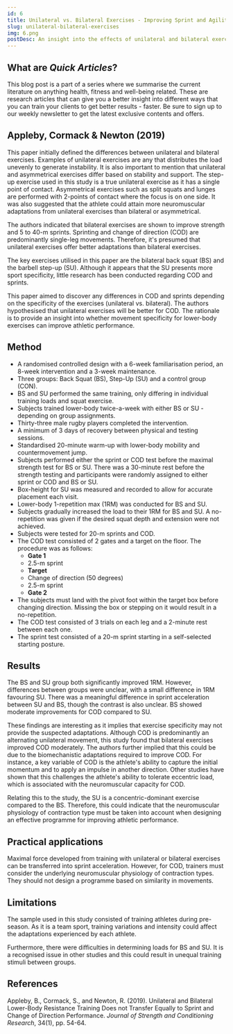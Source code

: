 ```yaml
---
id: 6
title: Unilateral vs. Bilateral Exercises - Improving Sprint and Agility
slug: unilateral-bilateral-exercises
img: 6.png
postDesc: An insight into the effects of unilateral and bilateral exercises on sprint and agility performance.
---
```


## What are *Quick Articles*?

This blog post is a part of a series where we summarise the current literature on anything health, fitness and well-being related. These are research articles that can give you a better insight into different ways that you can train your clients to get better results - faster. Be sure to sign up to our weekly newsletter to get the latest exclusive contents and offers.

## Appleby, Cormack & Newton (2019)

This paper initially defined the differences between unilateral and bilateral exercises. Examples of unilateral exercises are any that distributes the load unevenly to generate instability. It is also important to mention that unilateral and asymmetrical exercises differ based on stability and support. The step-up exercise used in this study is a true unilateral exercise as it has a single point of contact. Asymmetrical exercises such as split squats and lunges are performed with 2-points of contact where the focus is on one side. It was also suggested that the athlete could attain more neuromuscular adaptations from unilateral exercises than bilateral or asymmetrical.

The authors indicated that bilateral exercises are shown to improve strength and 5 to 40-m sprints. Sprinting and change of direction (COD) are predominantly single-leg movements. Therefore, it's presumed that unilateral exercises offer better adaptations than bilateral exercises.

The key exercises utilised in this paper are the bilateral back squat (BS) and the barbell step-up (SU). Although it appears that the SU presents more sport specificity, little research has been conducted regarding COD and sprints.

This paper aimed to discover any differences in COD and sprints depending on the specificity of the exercises (unilateral vs. bilateral). The authors hypothesised that unilateral exercises will be better for COD. The rationale is to provide an insight into whether movement specificity for lower-body exercises can improve athletic performance.

## Method

- A randomised controlled design with a 6-week familiarisation period, an 8-week intervention and a 3-week maintenance.
- Three groups: Back Squat (BS), Step-Up (SU) and a control group (CON).
- BS and SU performed the same training, only differing in individual training loads and squat exercise.
- Subjects trained lower-body twice-a-week with either BS or SU - depending on group assignments.
- Thirty-three male rugby players completed the intervention.
- A minimum of 3 days of recovery between physical and testing sessions.
- Standardised 20-minute warm-up with lower-body mobility and countermovement jump.
- Subjects performed either the sprint or COD test before the maximal strength test for BS or SU. There was a 30-minute rest before the strength testing and participants were randomly assigned to either sprint or COD and BS or SU.
- Box-height for SU was measured and recorded to allow for accurate placement each visit.
- Lower-body 1-repetition max (1RM) was conducted for BS and SU.
- Subjects gradually increased the load to their 1RM for BS and SU. A no-repetition was given if the desired squat depth and extension were not achieved.
- Subjects were tested for 20-m sprints and COD.
- The COD test consisted of 2 gates and a target on the floor. The procedure was as follows:
  - **Gate 1**
  - 2.5-m sprint
  - **Target**
  - Change of direction (50 degrees)
  - 2.5-m sprint
  - **Gate 2**
- The subjects must land with the pivot foot within the target box before changing direction. Missing the box or stepping on it would result in a no-repetition.
- The COD test consisted of 3 trials on each leg and a 2-minute rest between each one.
- The sprint test consisted of a 20-m sprint starting in a self-selected starting posture.

## Results

The BS and SU group both significantly improved 1RM. However, differences between groups were unclear, with a small difference in 1RM favouring SU. There was a meaningful difference in sprint acceleration between SU and BS, though the contrast is also unclear. BS showed moderate improvements for COD compared to SU.

These findings are interesting as it implies that exercise specificity may not provide the suspected adaptations. Although COD is predominantly an alternating unilateral movement, this study found that bilateral exercises improved COD moderately. The authors further implied that this could be due to the biomechanistic adaptations required to improve COD. For instance, a key variable of COD is the athlete's ability to capture the initial momentum and to apply an impulse in another direction. Other studies have shown that this challenges the athlete's ability to tolerate eccentric load, which is associated with the neuromuscular capacity for COD.

Relating this to the study, the SU is a concentric-dominant exercise compared to the BS. Therefore, this could indicate that the neuromuscular physiology of contraction type must be taken into account when designing an effective programme for improving athletic performance.

## Practical applications

Maximal force developed from training with unilateral or bilateral exercises can be transferred into sprint acceleration. However, for COD, trainers must consider the underlying neuromuscular physiology of contraction types. They should not design a programme based on similarity in movements.

## Limitations

The sample used in this study consisted of training athletes during pre-season. As it is a team sport, training variations and intensity could affect the adaptations experienced by each athlete.

Furthermore, there were difficulties in determining loads for BS and SU. It is a recognised issue in other studies and this could result in unequal training stimuli between groups.

## References

Appleby, B., Cormack, S., and Newton, R. (2019). Unilateral and Bilateral Lower-Body Resistance Training Does not Transfer Equally to Sprint and Change of Direction Performance. *Journal of Strength and Conditioning Research*, 34(1), pp. 54-64.
